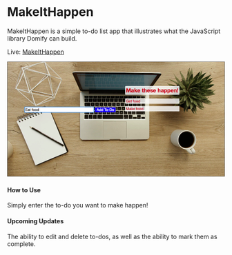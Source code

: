 # MakeItHappen
MakeItHappen is a simple to-do list app that illustrates what the JavaScript library Domify can build.

Live: [MakeItHappen](http://robertoconnor.io/MakeItHappen/)

![alt-text](./css/makeithappen.png)

#### How to Use
Simply enter the to-do you want to make happen!

#### Upcoming Updates
The ability to edit and delete to-dos, as well as the ability to mark them as complete.
